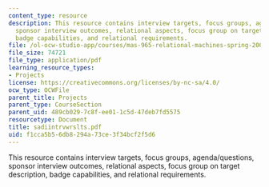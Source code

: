 ```yaml
---
content_type: resource
description: This resource contains interview targets, focus groups, agenda/questions,
  sponsor interview outcomes, relational aspects, focus group on target description,
  badge capabilities, and relational requirements.
file: /ol-ocw-studio-app/courses/mas-965-relational-machines-spring-2005/f1cca5b56db8294a73ce3f34bcf2f5d6_sadiintrvwrslts.pdf
file_size: 74721
file_type: application/pdf
learning_resource_types:
- Projects
license: https://creativecommons.org/licenses/by-nc-sa/4.0/
ocw_type: OCWFile
parent_title: Projects
parent_type: CourseSection
parent_uid: 489cb029-7c8f-ee01-1c5d-47deb7fd5575
resourcetype: Document
title: sadiintrvwrslts.pdf
uid: f1cca5b5-6db8-294a-73ce-3f34bcf2f5d6
---
```

This resource contains interview targets, focus groups, agenda/questions, sponsor interview outcomes, relational aspects, focus group on target description, badge capabilities, and relational requirements.